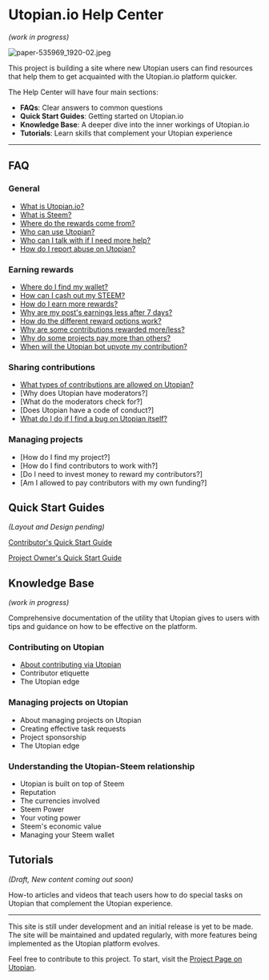 # Utopian.io Help Center

*(work in progress)*


![paper-535969_1920-02.jpeg](https://steemitimages.com/DQmYYGtbVkHgVC4H9h9Te5Y4yyMszK6WUFGy4vnfkfxC9Vr/paper-535969_1920-02.jpeg)

This project is building a site where new Utopian users can find resources that help them to get acquainted with the Utopian.io platform quicker.


The Help Center will have four main sections:

- **FAQs**: Clear answers to common questions
- **Quick Start Guides**: Getting started on Utopian.io
- **Knowledge Base**: A deeper dive into the inner workings of Utopian.io
- **Tutorials**: Learn skills that complement your Utopian experience

---

## FAQ

### General

- [What is Utopian.io?](faq/what-is-utopian.md)
- [What is Steem?](faq/what-is-steem.md)
- [Where do the rewards come from?](faq/where-do-the-rewards-come-from.md)
- [Who can use Utopian?](faq/who-can-use-utopian.md)
- [Who can I talk with if I need more help?](faq/who-can-i-talk-with-if-i-need-more-help.md)
- [How do I report abuse on Utopian?](faq/how-do-i-report-abuse-on-utopian.md)

### Earning rewards

- [Where do I find my wallet?](faq/where-do-i-find-my-wallet.md)
- [How can I cash out my STEEM?](faq/how-can-i-cash-out-my-steem.md)
- [How do I earn more rewards?](faq/how-do-i-earn-more-rewards.md)
- [Why are my post's earnings less after 7 days?](faq/why-are-my-posts-earnings-less-after-7-days.md)
- [How do the different reward options work?](faq/how-do-the-different-reward-options-work.md)
- [Why are some contributions rewarded more/less?](faq/why-are-some-contributions-rewarded-more-less.md)
- [Why do some projects pay more than others?](faq/why-do-some-projects-pay-more-than-others.md)
- [When will the Utopian bot upvote my contribution?](faq/when-will-the-utopian-bot-upvote-my-contribution.md)

### Sharing contributions

- [What types of contributions are allowed on Utopian?](faq/what-type-of-contributions-are-allowed-on-utopian.md)
- [Why does Utopian have moderators?]
- [What do the moderators check for?]
- [Does Utopian have a code of conduct?]
- [What do I do if I find a bug on Utopian itself?](faq/what-do-i-do-if-i-find-a-bug-on-utopian.md)

### Managing projects

- [How do I find my project?]
- [How do I find contributors to work with?]
- [Do I need to invest money to reward my contributors?]
- [Am I allowed to pay contributors with my own funding?]


## Quick Start Guides

*(Layout and Design pending)*


[Contributor's Quick Start Guide](guides/quickstart_contributors.md)

[Project Owner's Quick Start Guide](guides/quickstart_project-owners.md)


## Knowledge Base

*(work in progress)*

Comprehensive documentation of the utility that Utopian gives to users with tips and guidance on how to be effective on the platform.

### Contributing on Utopian

- [About contributing via Utopian](kb/contributors/about-contributing.md)
- Contributor etiquette
- The Utopian edge


### Managing projects on Utopian

- About managing projects on Utopian
- Creating effective task requests
- Project sponsorship
- The Utopian edge

### Understanding the Utopian-Steem relationship

- Utopian is built on top of Steem
- Reputation
- The currencies involved
- Steem Power
- Your voting power
- Steem's economic value
- Managing your Steem wallet


## Tutorials

*(Draft, New content coming out soon)*

How-to articles and videos that teach users how to do special tasks on Utopian that complement the Utopian experience.

---

This site is still under development and an initial release is yet to be made. The site will be maintained and updated regularly, with more features being implemented as the Utopian platform evolves.

Feel free to contribute to this project. To start, visit the [Project Page on Utopian](https://utopian.io/project/imwatsi/utopian.io-help_center/github/111396190/all).
